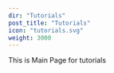 ```yaml
---
dir: "Tutorials"
post_title: "Tutorials"
icon: "tutorials.svg"
weight: 3000
---
```


This is Main Page for tutorials
